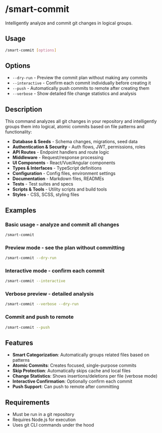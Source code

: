 # /smart-commit

Intelligently analyze and commit git changes in logical groups.

## Usage

```bash
/smart-commit [options]
```

## Options

- `--dry-run` - Preview the commit plan without making any commits
- `--interactive` - Confirm each commit individually before creating it
- `--push` - Automatically push commits to remote after creating them
- `--verbose` - Show detailed file change statistics and analysis

## Description

This command analyzes all git changes in your repository and intelligently groups them into logical, atomic commits based on file patterns and functionality:

- **Database & Seeds** - Schema changes, migrations, seed data
- **Authentication & Security** - Auth flows, JWT, permissions, roles
- **API Routes** - Endpoint handlers and route logic
- **Middleware** - Request/response processing
- **UI Components** - React/Vue/Angular components
- **Types & Interfaces** - TypeScript definitions
- **Configuration** - Config files, environment settings
- **Documentation** - Markdown files, READMEs
- **Tests** - Test suites and specs
- **Scripts & Tools** - Utility scripts and build tools
- **Styles** - CSS, SCSS, styling files

## Examples

### Basic usage - analyze and commit all changes
```bash
/smart-commit
```

### Preview mode - see the plan without committing
```bash
/smart-commit --dry-run
```

### Interactive mode - confirm each commit
```bash
/smart-commit --interactive
```

### Verbose preview - detailed analysis
```bash
/smart-commit --verbose --dry-run
```

### Commit and push to remote
```bash
/smart-commit --push
```

## Features

- **Smart Categorization**: Automatically groups related files based on patterns
- **Atomic Commits**: Creates focused, single-purpose commits
- **Skip Protection**: Automatically skips cache and local files
- **Change Statistics**: Shows insertions/deletions per file (verbose mode)
- **Interactive Confirmation**: Optionally confirm each commit
- **Push Support**: Can push to remote after committing

## Requirements

- Must be run in a git repository
- Requires Node.js for execution
- Uses git CLI commands under the hood